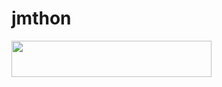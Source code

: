 # jmthon

<p align="left"><a href="https://heroku.com/deploy?template=https://github.com/diejej/roz"> <img src="https://img.shields.io/badge/Deploy%20To%20Heroku-purple?style=for-the-badge&logo=heroku" width="320" height="58.45"/></a></p>
